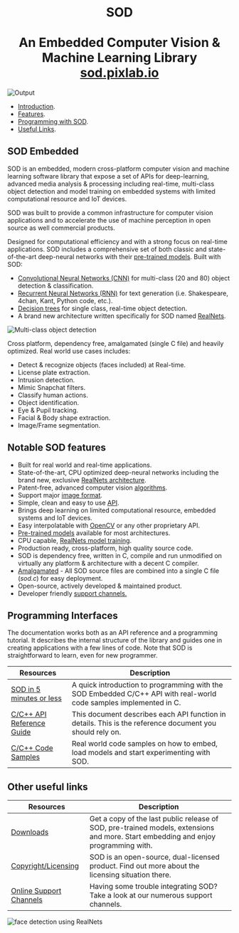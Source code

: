 <h1 align="center">SOD<br/><br/>An Embedded Computer Vision & Machine Learning Library<br/><a href="https://sod.pixlab.io">sod.pixlab.io</a></h1>

![Output](https://i.imgur.com/YIbb8wr.jpg)

* [Introduction](#sod-embedded).
* [Features](#notable-sod-features).
* [Programming with SOD](#programming-interfaces).
* [Useful Links](#other-useful-links).

## SOD Embedded
SOD is an embedded, modern cross-platform computer vision and machine learning software library that expose a set of APIs for deep-learning, advanced media analysis & processing including real-time, multi-class object detection and model training on embedded systems with limited computational resource and IoT devices.

SOD was built to provide a common infrastructure for computer vision applications and to accelerate the use of machine perception in open source as well commercial products.

Designed for computational efficiency and with a strong focus on real-time applications. SOD includes a comprehensive set of both classic and state-of-the-art deep-neural networks with their <a href="https://pixlab.io/downloads">pre-trained models</a>. Built with SOD:
* <a href="https://sod.pixlab.io/intro.html#cnn">Convolutional Neural Networks (CNN)</a> for multi-class (20 and 80) object detection & classification.
* <a href="https://sod.pixlab.io/api.html#cnn">Recurrent Neural Networks (RNN)</a> for text generation (i.e. Shakespeare, 4chan, Kant, Python code, etc.).
* <a href="https://sod.pixlab.io/samples.html">Decision trees</a> for single class, real-time object detection.
* A brand new architecture written specifically for SOD named <a href="https://sod.pixlab.io/intro.html#realnets">RealNets</a>.

![Multi-class object detection](https://i.imgur.com/Mq98uTv.png) 

Cross platform, dependency free, amalgamated (single C file) and heavily optimized. Real world use cases includes:
* Detect & recognize objects (faces included) at Real-time.
* License plate extraction.
* Intrusion detection.
* Mimic Snapchat filters.
* Classify human actions.
* Object identification.
* Eye & Pupil tracking.
* Facial & Body shape extraction.
* Image/Frame segmentation.

## Notable SOD features

* Built for real world and real-time applications.
* State-of-the-art, CPU optimized deep-neural networks including the brand new, exclusive <a href="https://sod.pixlab.io/intro.html#realnets">RealNets architecture</a>.
* Patent-free, advanced computer vision <a href="https://sod.pixlab.io/samples.html">algorithms</a>.
* Support major <a href="https://sod.pixlab.io/api.html#imgproc">image format</a>.
* Simple, clean and easy to use <a href="https://sod.pixlab.io/api.html">API</a>.
* Brings deep learning on limited computational resource, embedded systems and IoT devices.
* Easy interpolatable with <a href="https://sod.pixlab.io/api.html#cvinter">OpenCV</a> or any other proprietary API.
* <a href="https://pixlab.io/downloads">Pre-trained models</a> available for most architectures.</li>
* CPU capable, <a href="https://sod.pixlab.io/c_api/sod_realnet_train_start.html">RealNets model training</a>.
* Production ready, cross-platform, high quality source code.
* SOD is dependency free, written in C, compile and run unmodified on virtually any platform &amp; architecture with a decent C compiler.
* <a href="https://pixlab.io/downloads">Amalgamated</a> - All SOD source files are combined into a single C file (*sod.c*) for easy deployment.
* Open-source, actively developed & maintained product.
* Developer friendly <a href="https://sod.pixlab.io/support.html">support channels.</a>

## Programming Interfaces

The documentation works both as an API reference and a programming tutorial. It describes the internal structure of the library and guides one in creating applications with a few lines of code. Note that SOD is straightforward to learn, even for new programmer.

 Resources |  Description
------------ | -------------
<a href="https://sod.pixlab.io/intro.html">SOD in 5 minutes or less</a> | A quick introduction to programming with the SOD Embedded C/C++ API with real-world code samples implemented in C.
<a href="https://sod.pixlab.io/api.html">C/C++ API Reference Guide</a> | This document describes each API function in details. This is the reference document you should rely on.
<a href="https://sod.pixlab.io/samples.html">C/C++ Code Samples</a> | Real world code samples on how to embed, load models and start experimenting with SOD.

## Other useful links

 Resources |  Description
------------ | -------------
<a href="https://pixlab.io/downloads">Downloads</a> | Get a copy of the last public release of SOD, pre-trained models, extensions and more. Start embedding and enjoy programming with.
<a href="https://pixlab.io/sod">Copyright/Licensing</a> | SOD is an open-source, dual-licensed product. Find out more about the licensing situation there.
<a href="https://sod.pixlab.io/support.html">Online Support Channels</a> | Having some trouble integrating SOD? Take a look at our numerous support channels.

![face detection using RealNets](https://i.imgur.com/ZLno8Lz.jpg)
